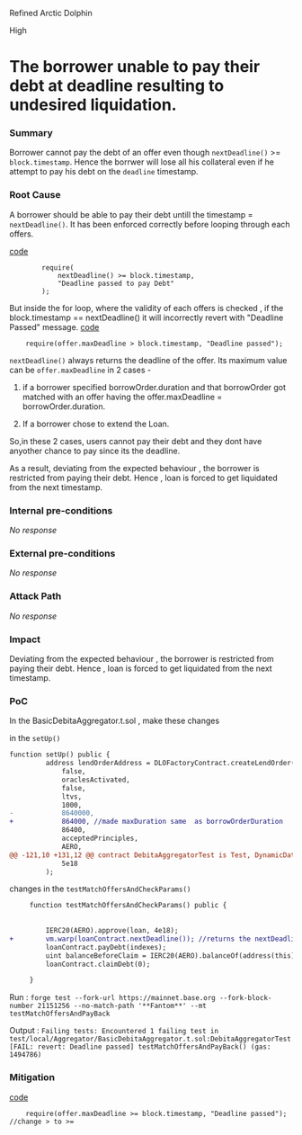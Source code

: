 Refined Arctic Dolphin

High

# The borrower unable to pay their debt at deadline resulting to undesired liquidation.




### Summary

Borrower cannot pay the debt of an offer even though `nextDeadline()` >= `block.timestamp`.
Hence the borrwer will lose all his collateral even if he attempt to pay his debt on the `deadline` timestamp.


### Root Cause

A borrower should be able to pay their debt untill the timestamp = `nextDeadline()`.
It has been enforced correctly before looping through each offers.

[code](https://github.com/sherlock-audit/2024-11-debita-finance-v3/blob/1465ba6884c4cc44f7fc28e51f792db346ab1e33/Debita-V3-Contracts/contracts/DebitaV3Loan.sol#L194-L197)
```solidity
        require(
            nextDeadline() >= block.timestamp,
            "Deadline passed to pay Debt"
        );
```

But inside the for loop, where the validity of each offers is checked ,  if the block.timestamp == nextDeadline() it will incorrectly revert with "Deadline Passed" message.
[code](https://github.com/sherlock-audit/2024-11-debita-finance-v3/blob/1465ba6884c4cc44f7fc28e51f792db346ab1e33/Debita-V3-Contracts/contracts/DebitaV3Loan.sol#L210)
```solidity
    require(offer.maxDeadline > block.timestamp, "Deadline passed");
```

`nextDeadline()` always returns the deadline of the offer.
 Its maximum value can be `offer.maxDeadline` in 2 cases -

1. if a borrower specified borrowOrder.duration and  that borrowOrder got matched with an offer having the offer.maxDeadline = borrowOrder.duration.

2. If a borrower chose to extend the Loan.

So,in these 2 cases, users cannot pay their debt and they dont have anyother chance to pay since its the deadline.

As a result, deviating from the expected behaviour , the borrower is restricted from paying their debt. Hence , loan is forced to get liquidated from the next timestamp.


### Internal pre-conditions
_No response_


### External pre-conditions

_No response_

### Attack Path

_No response_

### Impact

Deviating from the expected behaviour , the borrower is restricted from paying their debt. Hence , loan is forced to get liquidated from the next timestamp.

### PoC

In the BasicDebitaAggregator.t.sol , make these changes

in the `setUp()`
```diff
function setUp() public {
         address lendOrderAddress = DLOFactoryContract.createLendOrder(
             false,
             oraclesActivated,
             false,
             ltvs,
             1000,
-            8640000,
+            864000, //made maxDuration same  as borrowOrderDuration
             86400,
             acceptedPrinciples,
             AERO,
@@ -121,10 +131,12 @@ contract DebitaAggregatorTest is Test, DynamicData {
             5e18
         );
```

changes in the `testMatchOffersAndCheckParams()`
```diff
     function testMatchOffersAndCheckParams() public {
         
 
         IERC20(AERO).approve(loan, 4e18);
+        vm.warp(loanContract.nextDeadline()); //returns the nextDeadline
         loanContract.payDebt(indexes);
         uint balanceBeforeClaim = IERC20(AERO).balanceOf(address(this));
         loanContract.claimDebt(0);

     }
```


Run : `forge test --fork-url https://mainnet.base.org --fork-block-number 21151256 --no-match-path '**Fantom**' --mt testMatchOffersAndPayBack`

Output : 
`
Failing tests:
Encountered 1 failing test in test/local/Aggregator/BasicDebitaAggregator.t.sol:DebitaAggregatorTest
[FAIL: revert: Deadline passed] testMatchOffersAndPayBack() (gas: 1494786)
`

### Mitigation


[code](https://github.com/sherlock-audit/2024-11-debita-finance-v3/blob/1465ba6884c4cc44f7fc28e51f792db346ab1e33/Debita-V3-Contracts/contracts/DebitaV3Loan.sol#L210)
```solidity
    require(offer.maxDeadline >= block.timestamp, "Deadline passed"); //change > to >=
```